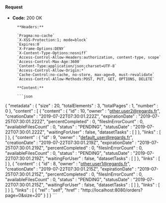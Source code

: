 #### Request

* **Code:** 200 OK

        **Headers:**

        `Pragma:no-cache`
        `X-XSS-Protection:1; mode=block`
        `Expires:0`
        `X-Frame-Options:DENY`
        `X-Content-Type-Options:nosniff`
        `Access-Control-Allow-Headers:authorization, content-type, scope`
        `Access-Control-Max-Age:3600`
        `Content-Type:application/json;charset=UTF-8`
        `Access-Control-Allow-Origin:*`
        `Cache-Control:no-cache, no-store, max-age=0, must-revalidate`
        `Access-Control-Allow-Methods:POST, PUT, GET, OPTIONS, DELETE`

        **Content:**

        ```json
    
{
  "metadata" : {
    "size" : 20,
    "totalElements" : 3,
    "totalPages" : 1,
    "number" : 0
  },
  "content" : [ {
    "content" : {
      "id" : 10,
      "owner" : "other.user2@regards.fr",
      "creationDate" : "2019-07-22T07:30:01.222Z",
      "expirationDate" : "2019-07-25T07:30:01.222Z",
      "percentCompleted" : 0,
      "filesInErrorCount" : 0,
      "availableFilesCount" : 0,
      "status" : "PENDING",
      "statusDate" : "2019-07-22T07:30:01.222Z",
      "waitingForUser" : false,
      "datasetTasks" : [ ]
    },
    "links" : [ ]
  }, {
    "content" : {
      "id" : 9,
      "owner" : "default_user@regards.fr",
      "creationDate" : "2019-07-22T07:30:01.219Z",
      "expirationDate" : "2019-07-25T07:30:01.219Z",
      "percentCompleted" : 0,
      "filesInErrorCount" : 0,
      "availableFilesCount" : 0,
      "status" : "PENDING",
      "statusDate" : "2019-07-22T07:30:01.219Z",
      "waitingForUser" : false,
      "datasetTasks" : [ ]
    },
    "links" : [ ]
  }, {
    "content" : {
      "id" : 8,
      "owner" : "other.user1@regards.fr",
      "creationDate" : "2019-07-22T07:30:01.215Z",
      "expirationDate" : "2019-07-25T07:30:01.215Z",
      "percentCompleted" : 0,
      "filesInErrorCount" : 0,
      "availableFilesCount" : 0,
      "status" : "PENDING",
      "statusDate" : "2019-07-22T07:30:01.215Z",
      "waitingForUser" : false,
      "datasetTasks" : [ ]
    },
    "links" : [ ]
  } ],
  "links" : [ {
    "rel" : "self",
    "href" : "http://localhost:8080/orders?page=0&size=20"
  } ]
}
        ```
